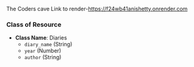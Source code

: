 The Coders cave
Link to render-https://f24wb41anishetty.onrender.com
### Class of Resource
- **Class Name**: Diaries
  - `diary_name` (String)
  - `year` (Number)
  - `author` (String)
